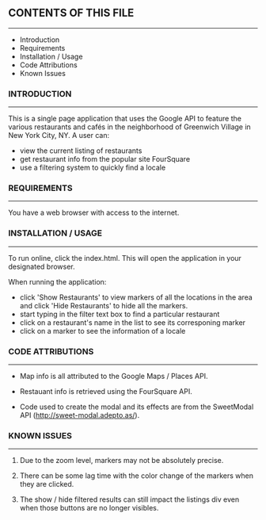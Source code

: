 ## CONTENTS OF THIS FILE
------------------------
* Introduction
* Requirements
* Installation / Usage
* Code Attributions
* Known Issues

### INTRODUCTION
----------------
This is a single page application that uses the Google API to feature the various restaurants and cafés in the neighborhood of Greenwich Village in New York City, NY. A user can:
- view the current listing of restaurants
- get restaurant info from the popular site FourSquare
- use a filtering system to quickly find a locale


### REQUIREMENTS
----------------
You have a web browser with access to the internet. 


### INSTALLATION / USAGE
------------------------
To run online, click the index.html. This will open the application in your designated browser. 

When running the application:
- click 'Show Restaurants' to view markers of all the locations in the area and click 'Hide Restaurants' to hide all the markers.
- start typing in the filter text box to find a particular restaurant
- click on a restaurant's name in the list to see its corresponing marker
- click on a marker to see the information of a locale


### CODE ATTRIBUTIONS
----------------------
- Map info is all attributed to the Google Maps / Places API.

- Restauant info is retrieved using the FourSquare API.

- Code used to create the modal and its effects are from the SweetModal API (http://sweet-modal.adepto.as/). 


### KNOWN ISSUES
---------------- 
1) Due to the zoom level, markers may not be absolutely precise.

2) There can be some lag time with the color change of the markers when they are clicked.

3) The show / hide filtered results can still impact the listings div even when those buttons are no longer visibles.
